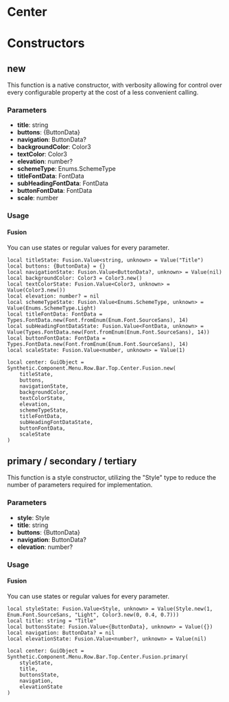 # Center


# Constructors


## new
This function is a native constructor, with verbosity allowing for control over every configurable property at the cost of a less convenient calling.

### Parameters
- **title**: string
- **buttons**: {ButtonData}
- **navigation**: ButtonData?
- **backgroundColor**: Color3
- **textColor**: Color3
- **elevation**: number?
- **schemeType**: Enums.SchemeType
- **titleFontData**: FontData
- **subHeadingFontData**: FontData
- **buttonFontData**: FontData
- **scale**: number


### Usage

#### Fusion
You can use states or regular values for every parameter.
```luau
local titleState: Fusion.Value<string, unknown> = Value("Title")
local buttons: {ButtonData} = {}
local navigationState: Fusion.Value<ButtonData?, unknown> = Value(nil)
local backgroundColor: Color3 = Color3.new()
local textColorState: Fusion.Value<Color3, unknown> = Value(Color3.new())
local elevation: number? = nil
local schemeTypeState: Fusion.Value<Enums.SchemeType, unknown> = Value(Enums.SchemeType.Light)
local titleFontData: FontData = Types.FontData.new(Font.fromEnum(Enum.Font.SourceSans), 14)
local subHeadingFontDataState: Fusion.Value<FontData, unknown> = Value(Types.FontData.new(Font.fromEnum(Enum.Font.SourceSans), 14))
local buttonFontData: FontData = Types.FontData.new(Font.fromEnum(Enum.Font.SourceSans), 14)
local scaleState: Fusion.Value<number, unknown> = Value(1)

local center: GuiObject = Synthetic.Component.Menu.Row.Bar.Top.Center.Fusion.new(
	titleState,
	buttons,
	navigationState,
	backgroundColor,
	textColorState,
	elevation,
	schemeTypeState,
	titleFontData,
	subHeadingFontDataState,
	buttonFontData,
	scaleState
)
```
## primary / secondary / tertiary
This function is a style constructor, utilizing the "Style" type to reduce the number of parameters required for implementation.

### Parameters
- **style**: Style
- **title**: string
- **buttons**: {ButtonData}
- **navigation**: ButtonData?
- **elevation**: number?


### Usage

#### Fusion
You can use states or regular values for every parameter.
```luau
local styleState: Fusion.Value<Style, unknown> = Value(Style.new(1, Enum.Font.SourceSans, "Light", Color3.new(0, 0.4, 0.7)))
local title: string = "Title"
local buttonsState: Fusion.Value<{ButtonData}, unknown> = Value({})
local navigation: ButtonData? = nil
local elevationState: Fusion.Value<number?, unknown> = Value(nil)

local center: GuiObject = Synthetic.Component.Menu.Row.Bar.Top.Center.Fusion.primary(
	styleState,
	title,
	buttonsState,
	navigation,
	elevationState
)
```